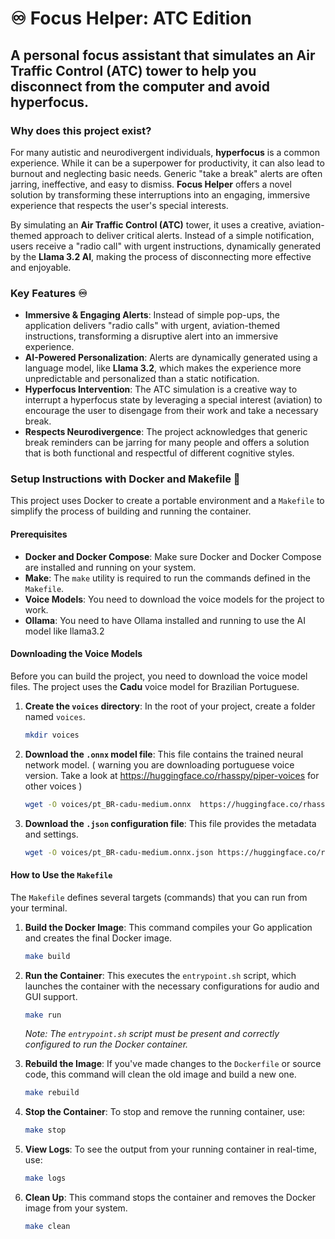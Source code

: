 # ♾️ Focus Helper: ATC Edition

## A personal focus assistant that simulates an Air Traffic Control (ATC) tower to help you disconnect from the computer and avoid hyperfocus.

### Why does this project exist?

For many autistic and neurodivergent individuals, **hyperfocus** is a common experience. While it can be a superpower for productivity, it can also lead to burnout and neglecting basic needs. Generic "take a break" alerts are often jarring, ineffective, and easy to dismiss. **Focus Helper** offers a novel solution by transforming these interruptions into an engaging, immersive experience that respects the user's special interests.

By simulating an **Air Traffic Control (ATC)** tower, it uses a creative, aviation-themed approach to deliver critical alerts. Instead of a simple notification, users receive a "radio call" with urgent instructions, dynamically generated by the **Llama 3.2 AI**, making the process of disconnecting more effective and enjoyable.

### Key Features ♾️

* **Immersive & Engaging Alerts**: Instead of simple pop-ups, the application delivers "radio calls" with urgent, aviation-themed instructions, transforming a disruptive alert into an immersive experience.
* **AI-Powered Personalization**: Alerts are dynamically generated using a language model, like **Llama 3.2**, which makes the experience more unpredictable and personalized than a static notification.
* **Hyperfocus Intervention**: The ATC simulation is a creative way to interrupt a hyperfocus state by leveraging a special interest (aviation) to encourage the user to disengage from their work and take a necessary break.
* **Respects Neurodivergence**: The project acknowledges that generic break reminders can be jarring for many people and offers a solution that is both functional and respectful of different cognitive styles.

### Setup Instructions with Docker and Makefile 🐳

This project uses Docker to create a portable environment and a `Makefile` to simplify the process of building and running the container.

#### Prerequisites

* **Docker and Docker Compose**: Make sure Docker and Docker Compose are installed and running on your system.
* **Make**: The `make` utility is required to run the commands defined in the `Makefile`.
* **Voice Models**: You need to download the voice models for the project to work.
* **Ollama**: You need to have Ollama installed and running to use the AI model like llama3.2

#### Downloading the Voice Models

Before you can build the project, you need to download the voice model files. The project uses the **Cadu** voice model for Brazilian Portuguese.

1.  **Create the `voices` directory**: In the root of your project, create a folder named `voices`.

    ```bash
    mkdir voices
    ```

2.  **Download the `.onnx` model file**: This file contains the trained neural network model. ( warning you are downloading portuguese voice version. Take a look at https://huggingface.co/rhasspy/piper-voices for other voices )

    ```bash
    wget -O voices/pt_BR-cadu-medium.onnx  https://huggingface.co/rhasspy/piper-voices/resolve/v1.0.0/pt/pt_BR/cadu/medium/pt_BR-cadu-medium.onnx?download=true
    ```

3.  **Download the `.json` configuration file**: This file provides the metadata and settings.

    ```bash
    wget -O voices/pt_BR-cadu-medium.onnx.json https://huggingface.co/rhasspy/piper-voices/resolve/v1.0.0/pt/pt_BR/cadu/medium/pt_BR-cadu-medium.onnx.json?download=true
    ```

#### How to Use the `Makefile`

The `Makefile` defines several targets (commands) that you can run from your terminal.

1.  **Build the Docker Image**: This command compiles your Go application and creates the final Docker image.
    ```bash
    make build
    ```

2.  **Run the Container**: This executes the `entrypoint.sh` script, which launches the container with the necessary configurations for audio and GUI support.
    ```bash
    make run
    ```
    *Note: The `entrypoint.sh` script must be present and correctly configured to run the Docker container.*

3.  **Rebuild the Image**: If you've made changes to the `Dockerfile` or source code, this command will clean the old image and build a new one.
    ```bash
    make rebuild
    ```

4.  **Stop the Container**: To stop and remove the running container, use:
    ```bash
    make stop
    ```

5.  **View Logs**: To see the output from your running container in real-time, use:
    ```bash
    make logs
    ```

6.  **Clean Up**: This command stops the container and removes the Docker image from your system.
    ```bash
    make clean
    ```